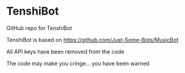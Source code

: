 # TenshiBot
GitHub repo for TenshiBot

TenshiBot is based on https://github.com/Just-Some-Bots/MusicBot

All API keys have been removed from the code

The code may make you cringe... you have been warned
